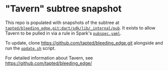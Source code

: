 # "Tavern" subtree snapshot

This repo is populated with snapshots of the subtree at [`tapted/bleeding_edge.git:dart/sdk/lib/_internal/pub`]( https://github.com/tapted/bleeding_edge/tree/master/dart/sdk/lib/_internal/pub). It exists to allow Tavern to be pulled in via a rule in Spark's [`pubspec.yaml`](https://github.com/tapted/spark/tree/master/ide/pubspec.yaml).

To update, clone https://github.com/tapted/bleeding_edge.git alongside and run the [`update.sh`](https://github.com/tapted/tavern/tree/master/update.sh) script.

For detailed information about Tavern, see https://github.com/tapted/bleeding_edge/
